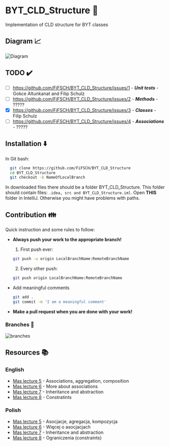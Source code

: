 
# BYT_CLD_Structure :rocket:

Implementation of CLD structure for BYT classes


## Diagram :chart_with_upwards_trend:

![Diagram](https://user-images.githubusercontent.com/101246547/205025385-8f476a16-60cb-4657-af52-87116f2bdc7b.svg "Class diagram")


## TODO :heavy_check_mark:
- [ ] https://github.com/FiFSCH/BYT_CLD_Structure/issues/1 - **_Unit tests_** - Gokce Altunkanat and Filip Schulz 
- [ ] https://github.com/FiFSCH/BYT_CLD_Structure/issues/2 - **_Methods_** - ?????
- [x] https://github.com/FiFSCH/BYT_CLD_Structure/issues/3 - **_Classes_** - Filip Schulz
- [ ] https://github.com/FiFSCH/BYT_CLD_Structure/issues/4 - **_Associations_** - ?????
## Installation :arrow_down:

In Git bash:
```bash
  git clone https://github.com/FiFSCH/BYT_CLD_Structure 
  cd BYT_CLD_Structure
  git checkout -b NameOfLocalBranch
```
In downloaded files there should be a folder BYT_CLD_Structure. This folder should contain files:
`.idea, src and BYT_CLD_Structure.iml`. Open **THIS** folder in IntelliJ. Otherwise you might have problems with paths.

## Contribution :family:

Quick instruction and some rules to follow: 

- **Always push your work to the appropriate branch!**
    
    1. First push ever:
    ```bash
    git push -u origin LocalBranchName:RemoteBranchName
    ```
    2. Every other push:
    ```bash
    git push origin LocalBranchName:RemoteBranchName
    ```
- Add meaningful comments
     ```bash
    git add .
    git commit -m 'I am a meaningful comment'
    ```
- **Make a pull request when you are done with your work!**
### Branches :deciduous_tree:
![branches](https://user-images.githubusercontent.com/101246547/208239276-9f5455ef-d666-4350-a445-df61776de9b2.png "List of branches")
## Resources :books:
### English
- [Mas lecture 5](https://users.pja.edu.pl/~mtrzaska/Files/MAS/MAS-05-en.pdf) - Associations, aggregation, composition
- [Mas lecture 6](https://users.pja.edu.pl/~mtrzaska/Files/MAS/MAS-06-en.pdf) - More about associations
- [Mas lecture 7](https://users.pja.edu.pl/~mtrzaska/Files/MAS/MAS-07-en.pdf) - Inheritance and abstraction
- [Mas lecture 8](https://users.pja.edu.pl/~mtrzaska/Files/MAS/MAS-08-en.pdf) - Constratints
### Polish
- [Mas lecture 5](https://users.pja.edu.pl/~mtrzaska/Files/MAS/MAS-05.pdf) - Asocjacje, agregacja, kompozycja
- [Mas lecture 6](https://users.pja.edu.pl/~mtrzaska/Files/MAS/MAS-06.pdf) - Więcej o asocjacjach
- [Mas lecture 7](https://users.pja.edu.pl/~mtrzaska/Files/MAS/MAS-07.pdf) - Inheritance and abstraction
- [Mas lecture 8](https://users.pja.edu.pl/~mtrzaska/Files/MAS/MAS-08.pdf) - Ograniczenia (constraints)


